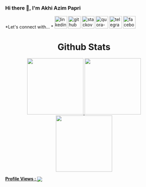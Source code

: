 ### Hi there 👋, I'm Akhi Azim Papri

*Let's connect with... *
[<img src='https://cdn-icons-png.flaticon.com/512/145/145807.png' alt='linkedin' height='40'>](https://www.linkedin.com/in/akhi-azim-papri/)
[<img src='https://cdn-icons-png.flaticon.com/512/733/733553.png' alt='github' height='40'>](https://github.com/akhiazimpapri)
[<img src='https://cdn-icons-png.flaticon.com/512/2111/2111628.png' alt='stackoverflow' height='40'>](https://stackoverflow.com/users/21479030/akhi-azim-papri)
[<img src='https://cdn-icons-png.flaticon.com/512/4494/4494531.png' alt='quora-bangla' height=40>](https://www.quora.com/profile/Akhi-Azim-Papri)
[<img src='https://cdn-icons-png.flaticon.com/512/2111/2111646.png' alt='telegram' height='40'>](https://web.telegram.org/a/)
[<img src='https://cdn-icons-png.flaticon.com/512/3670/3670124.png' alt='facebook' height='40'>](https://www.facebook.com/akhiazim01)

<!-- <div align="center">
   <table>
   <h1 align="center">Github Stats</h1>
       <tr>
       <td><img alt="akhiazimpapri :: Profile Stats" src="https://github-readme-stats.vercel.app/api?username=akhiazimpapri&theme=nightowl&amp;show_icons=true&amp;count_private=true&amp;hide_border=true" /></td>
       <td><img alt="akhiazimpapri :: Top Langs" src="https://github-readme-stats.vercel.app/api/top-langs/?username=akhiazimpapti&langs_count=8&theme=nightowl&layout=compact&hide=html&hide_border=true"> </td>
     </tr>
     <tr>
        <td colspan="2" align="center"><img  align="center" src="https://github-readme-streak-stats.herokuapp.com?user=akhiazimpapri&theme=nightowl&hide_border=true">  </td>
     </tr>
   </table>
</div> -->

<div align="center">
   <h1 align="center">Github Stats</h1>
  <a href="(https://github.com/akhiazimpapri)">
  <img height="180em" src="https://github-readme-stats.vercel.app/api?username=akhiazimpapri&show_icons=true&theme=nightowl&include_all_commits=true&count_private=true"/>
  <img height="180em" src="https://github-readme-stats.vercel.app/api/top-langs/?username=akhiazimpapri&layout=compact&langs_count=6&theme=nightowl"/>
  <img height="180em" src="https://github-readme-streak-stats.herokuapp.com/?user=akhiazimpapri&layout=compact&langs_count=6&theme=nightowl"/>
 </div>

<!-- Trophy -->
<!-- ![trophy](https://github-profile-trophy.vercel.app/?username=akhiazimpapri) -->
    
<!--  Metrics Bar -->
<!-- ![GitHub metrics](https://metrics.lecoq.io/akhiazimpapri) -->
<!--  Profile Views -->
<!--[Profile views](https://gpvc.arturio.dev/akhiazimpapri) -->
<b>Profile Views :</b>
<img align="center" src="https://profile-counter.glitch.me/{akhiazimpapri}/count.svg" /> 
